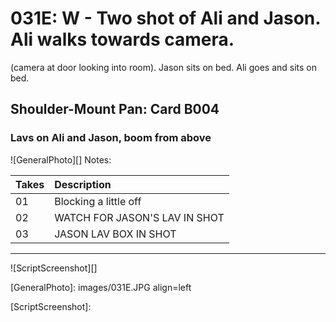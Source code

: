 # 031E: W - Two shot of Ali and Jason. Ali walks towards camera.(camera at door looking into room). Jason sits on bed. Aligoes and sits on bed.

## Shoulder-Mount Pan: Card B004

### Lavs on Ali and Jason, boom from above

![GeneralPhoto][]
Notes: 

| Takes | Description |
|:---|:----|
| 01 | Blocking a little off |
| 02 | WATCH FOR JASON'S LAV IN SHOT |
| 03 | JASON LAV BOX IN SHOT |

----

![ScriptScreenshot][]


[GeneralPhoto]:  images/031E.JPG align=left

[ScriptScreenshot]: 